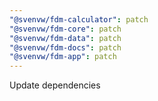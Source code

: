 ```yaml
---
"@svenvw/fdm-calculator": patch
"@svenvw/fdm-core": patch
"@svenvw/fdm-data": patch
"@svenvw/fdm-docs": patch
"@svenvw/fdm-app": patch
---
```


Update dependencies
